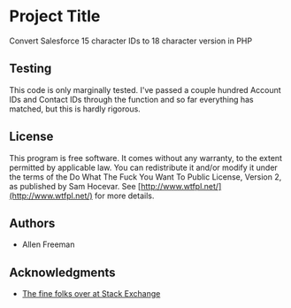 # Project Title

Convert Salesforce 15 character IDs to 18 character version in PHP

## Testing

This code is only marginally tested. I've passed a couple hundred Account IDs and Contact IDs through the function and so far everything has
matched, but this is hardly rigorous.

## License

This program is free software. It comes without any warranty, to
the extent permitted by applicable law. You can redistribute it
and/or modify it under the terms of the Do What The Fuck You Want
To Public License, Version 2, as published by Sam Hocevar. See
[http://www.wtfpl.net/](http://www.wtfpl.net/) for more details.

## Authors

* Allen Freeman

## Acknowledgments

* [The fine folks over at Stack Exchange](https://codegolf.stackexchange.com/questions/69127/convert-salesforce-15-character-id-to-18-character)

